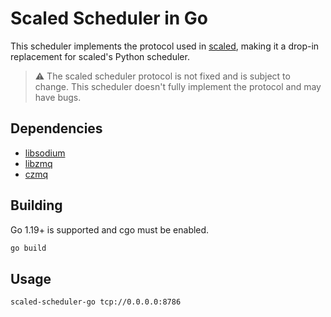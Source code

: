 # Scaled Scheduler in Go

This scheduler implements the protocol used in [scaled](https://github.com/yzard/scaled), making it a drop-in
replacement for scaled's Python scheduler.

> :warning: The scaled scheduler protocol is not fixed and is subject
> to change. This scheduler doesn't fully implement the protocol and may have bugs.

## Dependencies

- [libsodium](https://github.com/jedisct1/libsodium)
- [libzmq](https://github.com/zeromq/libzmq)
- [czmq](https://github.com/zeromq/czmq)

## Building

Go 1.19+ is supported and cgo must be enabled.

```bash
go build
```

## Usage

```bash
scaled-scheduler-go tcp://0.0.0.0:8786
```
